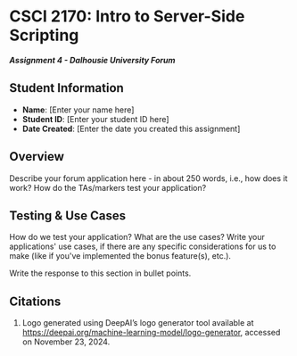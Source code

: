 # CSCI 2170: Intro to Server-Side Scripting

__*Assignment 4 - Dalhousie University Forum*__

## Student Information

- __Name__: [Enter your name here]
- __Student ID__: [Enter your student ID here]
- __Date Created__: [Enter the date you created this assignment]

## Overview

Describe your forum application here - in about 250 words, i.e., how does it work? How do the TAs/markers test your application?

## Testing & Use Cases

How do we test your application? What are the use cases? Write your applications' use cases, if there are any specific considerations for us to make (like if you've implemented the bonus feature(s), etc.).

Write the response to this section in bullet points.

## Citations

1. Logo generated using DeepAI’s logo generator tool available at https://deepai.org/machine-learning-model/logo-generator, accessed on November 23, 2024.
